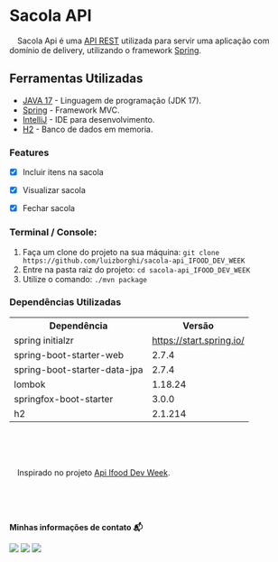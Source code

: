 <h1>Sacola API</h1>

&emsp;Sacola Api é uma [API REST](https://www.redhat.com/pt-br/topics/api/what-is-a-rest-api)
utilizada para servir uma aplicação com domínio de delivery, utilizando o framework
[Spring](https://spring.io/projects/spring-boot).


## Ferramentas Utilizadas

* [JAVA 17](https://www.java.com/pt-BR/) - Linguagem de programação (JDK 17).
* [Spring](https://spring.io/projects/spring-boot) - Framework MVC.
* [IntelliJ](https://www.jetbrains.com/idea/) - IDE para desenvolvimento.
* [H2](https://www.h2database.com/html/main.html) - Banco de dados em memoria.


<h3>Features</h3>

- [x] Incluir itens na sacola<br>
- [x] Visualizar sacola<br>
- [x] Fechar sacola<br>


### Terminal / Console:
<ol>
	<li>Faça um clone do projeto na sua máquina: <code>git clone https://github.com/luizborghi/sacola-api_IFOOD_DEV_WEEK </code></li>
	<li>Entre na pasta raiz do projeto: <code>cd sacola-api_IFOOD_DEV_WEEK</code></li> 
	<li>Utilize o comando: <code>./mvn package</code></li>
</ol>



<h3>Dependências Utilizadas</h3>

<table>
<tr>
	<th>Dependência</th>
	<th>Versão</th>
</tr>
<tr>
	<td>spring initialzr</td>
	<td><a href="https://start.spring.io/">https://start.spring.io/</a></td>
</tr>
<tr>
	<td>spring-boot-starter-web</td>
	<td>2.7.4</td>
</tr>
<tr>
	<td>spring-boot-starter-data-jpa</td>
	<td>2.7.4</td>
</tr>
<tr>
	<td>lombok</td>
	<td>1.18.24</td>
</tr>
<tr>
	<td>springfox-boot-starter</td>
	<td>3.0.0</td>
</tr>
<tr>
	<td>h2</td>
	<td>2.1.214</td>
</tr>
</table>
</br>
</br>
</br>

&emsp;Inspirado no projeto [Api Ifood Dev Week](https://github.com/cami-la/sacola-api_IFOOD_DEV_WEEK).


</br>
</br>
</br>
<p align=left> <b>Minhas informações de contato 📬</b></p>
<p align=left>
<a href="https://github.com/luizborghi" target="_blank"><img src="https://img.shields.io/badge/Github-181717?logo=Github&logoColor=white"/></a>  
<a href="mailto:luiz.borghi@gmail.com" target="_blank"><img src="https://img.shields.io/badge/Gmail-EA4335?logo=Gmail&logoColor=white"/></a>
<a href= "https://www.linkedin.com/in/luiz-henrique-borghi-34812ab4/"target="_blank"><img src="https://img.shields.io/badge/linkedin-%230077B5.svg?logo=linkedin&logoColor=white"/></a>

